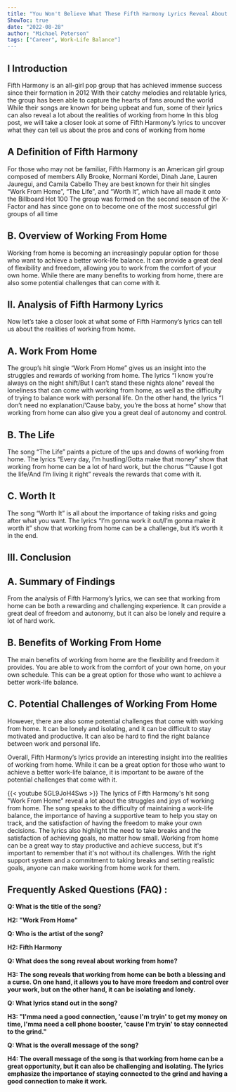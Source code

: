 ```yaml
---
title: "You Won't Believe What These Fifth Harmony Lyrics Reveal About Working From Home!"
ShowToc: true 
date: "2022-08-28"
author: "Michael Peterson" 
tags: ["Career", Work-Life Balance"]
---
```

## I Introduction 
Fifth Harmony is an all-girl pop group that has achieved immense success since their formation in 2012 With their catchy melodies and relatable lyrics, the group has been able to capture the hearts of fans around the world While their songs are known for being upbeat and fun, some of their lyrics can also reveal a lot about the realities of working from home In this blog post, we will take a closer look at some of Fifth Harmony’s lyrics to uncover what they can tell us about the pros and cons of working from home 

## A Definition of Fifth Harmony 
For those who may not be familiar, Fifth Harmony is an American girl group composed of members Ally Brooke, Normani Kordei, Dinah Jane, Lauren Jauregui, and Camila Cabello They are best known for their hit singles “Work From Home”, “The Life”, and “Worth It”, which have all made it onto the Billboard Hot 100 The group was formed on the second season of the X-Factor and has since gone on to become one of the most successful girl groups of all time

## B. Overview of Working From Home 
Working from home is becoming an increasingly popular option for those who want to achieve a better work-life balance. It can provide a great deal of flexibility and freedom, allowing you to work from the comfort of your own home. While there are many benefits to working from home, there are also some potential challenges that can come with it. 

## II. Analysis of Fifth Harmony Lyrics 
Now let’s take a closer look at what some of Fifth Harmony’s lyrics can tell us about the realities of working from home. 

## A. Work From Home 
The group’s hit single “Work From Home” gives us an insight into the struggles and rewards of working from home. The lyrics “I know you’re always on the night shift/But I can’t stand these nights alone” reveal the loneliness that can come with working from home, as well as the difficulty of trying to balance work with personal life. On the other hand, the lyrics “I don’t need no explanation/’Cause baby, you’re the boss at home” show that working from home can also give you a great deal of autonomy and control. 

## B. The Life 
The song “The Life” paints a picture of the ups and downs of working from home. The lyrics “Every day, I’m hustling/Gotta make that money” show that working from home can be a lot of hard work, but the chorus “’Cause I got the life/And I’m living it right” reveals the rewards that come with it. 

## C. Worth It 
The song “Worth It” is all about the importance of taking risks and going after what you want. The lyrics “I’m gonna work it out/I’m gonna make it worth it” show that working from home can be a challenge, but it’s worth it in the end. 

## III. Conclusion 
## A. Summary of Findings 
From the analysis of Fifth Harmony’s lyrics, we can see that working from home can be both a rewarding and challenging experience. It can provide a great deal of freedom and autonomy, but it can also be lonely and require a lot of hard work. 

## B. Benefits of Working From Home 
The main benefits of working from home are the flexibility and freedom it provides. You are able to work from the comfort of your own home, on your own schedule. This can be a great option for those who want to achieve a better work-life balance. 

## C. Potential Challenges of Working From Home 
However, there are also some potential challenges that come with working from home. It can be lonely and isolating, and it can be difficult to stay motivated and productive. It can also be hard to find the right balance between work and personal life. 

Overall, Fifth Harmony’s lyrics provide an interesting insight into the realities of working from home. While it can be a great option for those who want to achieve a better work-life balance, it is important to be aware of the potential challenges that come with it.

{{< youtube 5GL9JoH4Sws >}} 
The lyrics of Fifth Harmony's hit song "Work From Home" reveal a lot about the struggles and joys of working from home. The song speaks to the difficulty of maintaining a work-life balance, the importance of having a supportive team to help you stay on track, and the satisfaction of having the freedom to make your own decisions. The lyrics also highlight the need to take breaks and the satisfaction of achieving goals, no matter how small. Working from home can be a great way to stay productive and achieve success, but it's important to remember that it's not without its challenges. With the right support system and a commitment to taking breaks and setting realistic goals, anyone can make working from home work for them.

## Frequently Asked Questions (FAQ) :
**Q: What is the title of the song?**

**H2: "Work From Home"**

**Q: Who is the artist of the song?**

**H2: Fifth Harmony**

**Q: What does the song reveal about working from home?**

**H3: The song reveals that working from home can be both a blessing and a curse. On one hand, it allows you to have more freedom and control over your work, but on the other hand, it can be isolating and lonely.**

**Q: What lyrics stand out in the song?**

**H3: "I'mma need a good connection, 'cause I'm tryin' to get my money on time, I'mma need a cell phone booster, 'cause I'm tryin' to stay connected to the grind."**

**Q: What is the overall message of the song?**

**H4: The overall message of the song is that working from home can be a great opportunity, but it can also be challenging and isolating. The lyrics emphasize the importance of staying connected to the grind and having a good connection to make it work.**



